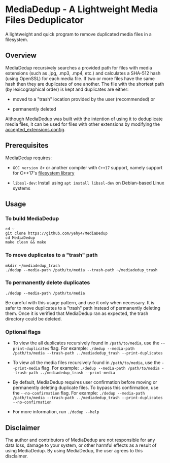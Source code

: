 # MediaDedup - A Lightweight Media Files Deduplicator

A lightweight and quick program to remove duplicated media files in a filesystem.

## Overview

MediaDedup recursively searches a provided path for files with media extensions
(such as .jpg, .mp3, .mp4, etc.) and calculates a SHA-512 hash (using OpenSSL)
for each media file. If two or more files have the same hash then they are
duplicates of one another. The file with the shortest path (by lexicographical
order) is kept and duplicates are either:

- moved to a "trash" location provided by the user (recommended) or

- permanently deleted

Although MediaDedup was built with the intention of using it to deduplicate
media files, it can be used for files with other extensions by modifying the
[accepted_extensions.config](accepted_extensions.config).

## Prerequisites

MediaDedup requires:

- `GCC version 8+` or another compiler with `C++17` support, namely support for
  C++17's [filesystem library](https://en.cppreference.com/w/cpp/filesystem)

- `libssl-dev`: Install using ```apt install libssl-dev``` on Debian-based
  Linux systems

## Usage

### To build MediaDedup

```shell
cd ~
git clone https://github.com/yehy4/MediaDedup
cd MediaDedup
make clean && make
```

### To move duplicates to a "trash" path

```shell
mkdir ~/mediadedup_trash
./dedup --media-path /path/to/media --trash-path ~/mediadedup_trash
```

### To permanently delete duplicates

```shell
./dedup --media-path /path/to/media
```

Be careful with this usage pattern, and use it only when necessary. It is safer
to move duplicates to a "trash" path instead of permanently deleting them. Once
it is verified that MediaDedup ran as expected, the trash directory could be
deleted.

### Optional flags

- To view the all duplicates recursively found in `/path/to/media`, use the
  `--print-duplicates` flag. For example: `./dedup --media-path /path/to/media
  --trash-path ../mediadedup_trash --print-duplicates`

- To view all the media files recursively found in `/path/to/media`, use the
  `--print-media` flag. For example: `./dedup --media-path /path/to/media
  --trash-path ../mediadedup_trash --print-media`

- By default, MediaDedup requires user confirmation before moving or
  permanently deleting duplicate files. To bypass this confirmation, use the
  `--no-confirmation` flag. For example: `./dedup --media-path /path/to/media
  --trash-path ../mediadedup_trash --print-duplicates --no-confirmation`

- For more information, run  `./dedup --help`

## Disclaimer

The author and contributors of MediaDedup are not responsible for any data
loss, damage to your system, or other harmful effects as a result of using
MediaDedup. By using MediaDedup, the user agrees to this disclaimer.
